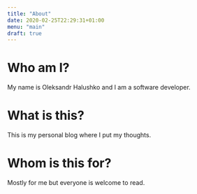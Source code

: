 ```yaml
---
title: "About"
date: 2020-02-25T22:29:31+01:00
menu: "main"
draft: true
---
```


# Who am I?

My name is Oleksandr Halushko and I am a software developer.

# What is this?

This is my personal blog where I put my thoughts.

# Whom is this for?

Mostly for me but everyone is welcome to read.


